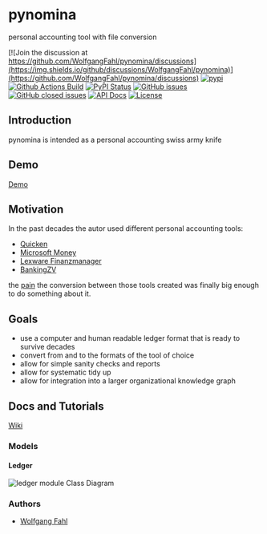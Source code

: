 # pynomina
personal accounting tool with file conversion

[![Join the discussion at https://github.com/WolfgangFahl/pynomina/discussions](https://img.shields.io/github/discussions/WolfgangFahl/pynomina)](https://github.com/WolfgangFahl/pynomina/discussions)
[![pypi](https://img.shields.io/pypi/pyversions/pynomina)](https://pypi.org/project/pynomina/)
[![Github Actions Build](https://github.com/WolfgangFahl/pynomina/actions/workflows/build.yml/badge.svg)](https://github.com/WolfgangFahl/pynomina/actions/workflows/build.yml)
[![PyPI Status](https://img.shields.io/pypi/v/pynomina.svg)](https://pypi.python.org/pypi/pynomina/)
[![GitHub issues](https://img.shields.io/github/issues/WolfgangFahl/pynomina.svg)](https://github.com/WolfgangFahl/pynomina/issues)
[![GitHub closed issues](https://img.shields.io/github/issues-closed/WolfgangFahl/pynomina.svg)](https://github.com/WolfgangFahl/pynomina/issues/?q=is%3Aissue+is%3Aclosed)
[![API Docs](https://img.shields.io/badge/API-Documentation-blue)](https://WolfgangFahl.github.io/pynomina/)
[![License](https://img.shields.io/github/license/WolfgangFahl/pynomina.svg)](https://www.apache.org/licenses/LICENSE-2.0)
## Introduction
pynomina is intended as a personal accounting swiss army knife

## Demo
[Demo](http://nomina.bitplan.com/)

## Motivation
In the past decades the autor used different personal accounting tools:
* [Quicken](https://en.wikipedia.org/wiki/Quicken)
* [Microsoft Money](https://en.wikipedia.org/wiki/Microsoft_Money)
* [Lexware Finanzmanager](https://www.wikidata.org/wiki/Q1822341)
* [BankingZV](https://www.wikidata.org/wiki/Q130438296)

the [pain](https://wiki.bitplan.com/index.php/IT_Pain_Scale) the conversion between those tools created was finally big enough to do something about it.

## Goals
* use a computer and human readable ledger format that is ready to survive decades
* convert from and to the formats of the tool of choice
* allow for simple sanity checks and reports
* allow for systematic tidy up
* allow for integration into a larger organizational knowledge graph

## Docs and Tutorials
[Wiki](https://wiki.bitplan.com/index.php/pynomina)

### Models

#### Ledger
![ledger module Class Diagram](http://www.plantuml.com/plantuml/proxy?src=https://raw.githubusercontent.com/WolfgangFahl/pynomina/refs/heads/main/nomina_examples/ledger.puml?fmt=svg&version=1)

### Authors
* [Wolfgang Fahl](http://www.bitplan.com/Wolfgang_Fahl)

